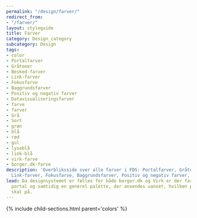 ```yaml
---
permalink: "/design/farver/"
redirect_from:
- "/farver/"
layout: styleguide
title: Farver
category: Design_category
subcategory: Design
tags:
- color
- Portalfarver
- Gråtoner
- Besked-farver
- Link-farver
- Fokusfarve
- Baggrundsfarver
- Positiv og negativ farver
- Datavisualiseringsfarver
- farve
- farver
- Grå
- Sort
- grøn
- blå
- rød
- gul
- lyseblå
- link-blå
- virk-farve
- borger.dk-farve
description: 'Overbliksside over alle farver i FDS: Portalfarver, Gråtoner, Besked-farver,
  Link-farver, Fokusfarve, Baggrundsfarver, Positiv og negativ farver, Datavisualiseringsfarver'
lead: Da designsystemet er fælles for både borger.dk og Virk er der farver til hver
  portal og samtidig en generel palette, der anvendes uanset, hvilken portal din selvbetjeningsløsning
  skal på.
---
```


{% include child-sections.html parent='colors' %}